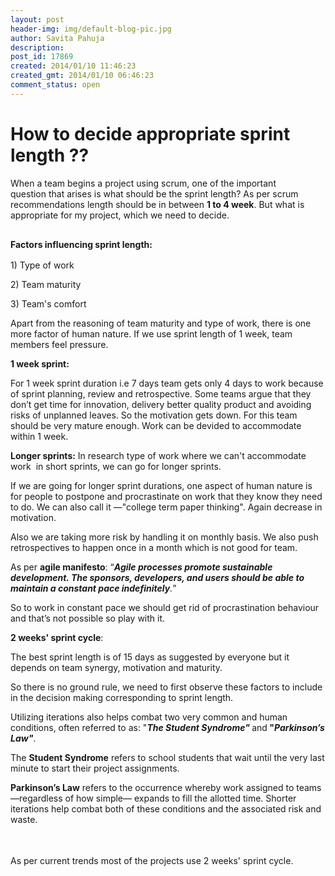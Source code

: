 ```yaml
---
layout: post
header-img: img/default-blog-pic.jpg
author: Savita Pahuja
description: 
post_id: 17869
created: 2014/01/10 11:46:23
created_gmt: 2014/01/10 06:46:23
comment_status: open
---
```


# How to decide appropriate sprint length ??

<p>When a team begins a project using scrum, one of the important question that arises is what should be the sprint length? As per scrum recommendations length should be in between <strong>1 to 4 week</strong>. But what is appropriate for my project, which we need to decide.</p>
<p><img alt="" src="http://cdn.blog.3back.com/wp-content/uploads/2010/05/time-box-scrum.jpg" /></p>
<p><strong style="line-height: 1.5em">Factors influencing sprint length</strong><strong style="line-height: 1.5em">:</strong></p>
<p>1) Type of work</p>
<p>2) Team maturity</p>
<p>3) Team's comfort</p>
<p>Apart from the reasoning of team maturity and type of work, there is one more factor of human nature. If we use sprint length of 1 week, team members feel pressure.</p>
<p><strong>1 week sprint:</strong></p>
<p><strong></strong>For 1 week sprint duration i.e 7 days team gets only 4 days to work because of sprint planning, review and retrospective. Some
teams argue that they don’t get time for innovation, delivery better quality product and avoiding risks of unplanned leaves. So the motivation gets down. For this team should be very mature enough. Work can be devided to accommodate within 1 week.</p>
<p><strong>Longer sprints:</strong>
In research type of work where we can't accommodate work  in short sprints, we can go for longer sprints.</p>
<p>If we are going for longer sprint durations, one aspect of human nature is for people to postpone and procrastinate on work that they know they need to do. We can also call it ―"college term paper thinking". Again decrease in motivation.</p>
<p>Also we are taking more risk by handling it on monthly basis. We also push retrospectives to happen once in a month which is not good for team.</p>
<p>As per <strong>agile manifesto</strong>: “<em><strong>Agile processes promote sustainable development. The sponsors, </strong></em><em><strong>developers, and users should be able to maintain a constant pace indefinitely</strong>.</em>”</p>
<p>So to work in constant pace we should get rid of procrastination behaviour and that’s not possible so play with it.</p>
<p><strong>2 weeks' sprint cycle</strong>:</p>
<p>The best sprint length is of 15 days as suggested by everyone but it depends on team synergy, motivation and maturity.</p>
<p>So there is no ground rule, we need to first observe these factors to include in the decision making corresponding to sprint length.</p>
<p>Utilizing iterations also helps combat two very common and human conditions, often referred to as: "<em><strong>The Student Syndrome" </strong></em>and<strong> "</strong><em><strong>Parkinson’s Law"</strong></em>.</p>
<p>The <strong>Student Syndrome</strong> refers to school students that wait until the very last minute to start their project assignments.</p>
<p><strong>Parkinson’s Law</strong> refers to the occurrence whereby work assigned to teams —regardless of how simple— expands to fill the
allotted time. Shorter iterations help combat both of these conditions and the associated risk and waste.</p>
<p><span style="line-height: 1.5em">                               </span><img style="line-height: 1.5em" alt="" src="https://lh5.googleusercontent.com/-R_Juehll_T4/TXO9B1mClZI/AAAAAAAAANY/UddCg5s0MP4/s1600/02_Sprint-Length.png" /></p>
<p>As per current trends most of the projects use 2 weeks' sprint cycle.</p>